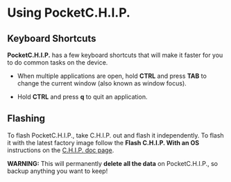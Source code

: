 # Using PocketC.H.I.P.

## Keyboard Shortcuts

**PocketC.H.I.P.** has a few keyboard shortcuts that will make it faster for you to do common tasks on the device.

* When multiple applications are open, hold **CTRL** and press **TAB** to change the current window (also known as window focus). 

* Hold **CTRL** and press **q** to quit an application.

## Flashing

To flash  PocketC.H.I.P., take C.H.I.P. out and flash it independently. To flash it with the latest factory image follow the **Flash C.H.I.P. With an OS** instructions on the [C.H.I.P. doc page](/chip#flash-chip-with-an-os). 

**WARNING:**  This will permanently **delete all the data** on PocketC.H.I.P., so backup anything you want to keep!
